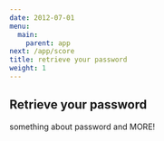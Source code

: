 ```yaml
---
date: 2012-07-01
menu:
  main:
    parent: app
next: /app/score
title: retrieve your password
weight: 1
---
```


## Retrieve your password

something about password and MORE!

